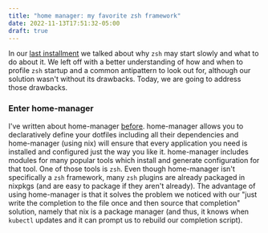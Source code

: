 ```yaml
---
title: "home manager: my favorite zsh framework"
date: 2022-11-13T17:51:32-05:00
draft: true
---
```


In our [last installment](../why-does-zsh-start-slowly) we talked about why `zsh` may start slowly
and what to do about it. We left off with a better understanding of how and when to profile `zsh`
startup and a common antipattern to look out for, although our solution wasn't without its 
drawbacks. Today, we are going to address those drawbacks.

### Enter home-manager

I've written about home-manager [before](../git-identity-home-manager). home-manager allows you to
declaratively define your dotfiles including all their dependencies and home-manager (using nix)
will ensure that every application you need is installed and configured just the way you like it.
home-manager includes modules for many popular tools which install and generate configuration for
that tool. One of those tools is `zsh`. Even though home-manager isn't specifically a `zsh`
framework, many `zsh` plugins are already packaged in nixpkgs (and are easy to package if they 
aren't already). The advantage of using home-manager is that it solves the problem we noticed 
with our "just write the completion to the file once and then source that completion" solution, 
namely that nix is a package manager (and thus, it knows when `kubectl` updates and it can 
prompt us to rebuild our completion script).

